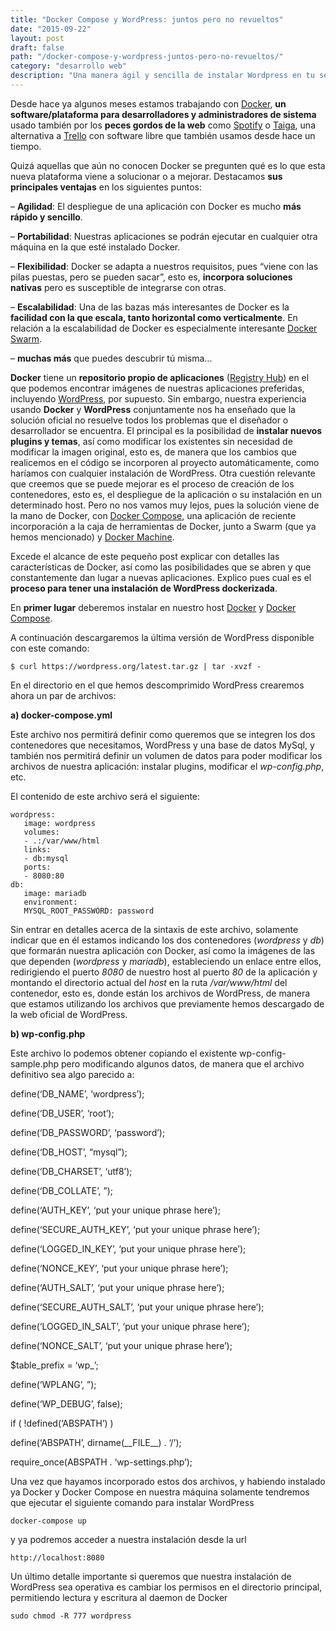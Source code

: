 ```yaml
---
title: "Docker Compose y WordPress: juntos pero no revueltos"
date: "2015-09-22"
layout: post
draft: false
path: "/docker-compose-y-wordpress-juntos-pero-no-revueltos/"
category: "desarrollo web"
description: "Una manera ágil y sencilla de instalar Wordpress en tu servidor sin complicaciones."
---
```

Desde hace ya algunos meses estamos trabajando con [Docker](https://www.docker.com/), **un software/plataforma para desarrolladores y administradores de sistema** usado también por los **peces gordos de la web** como [Spotify](https://www.spotify.com/es/) o [Taiga](https://taiga.io/), una alternativa a [Trello](https://trello.com/) con software libre que también usamos desde hace un tiempo.

Quizá aquellas que aún no conocen Docker se pregunten qué es lo que esta nueva plataforma viene a solucionar o a mejorar. Destacamos **sus principales ventajas** en los siguientes puntos:

&#8211; **Agilidad**: El despliegue de una aplicación con Docker es mucho **más rápido y sencillo**.

&#8211; **Portabilidad**: Nuestras aplicaciones se podrán ejecutar en cualquier otra máquina en la que esté instalado Docker.

&#8211; **Flexibilidad**: Docker se adapta a nuestros requisitos, pues &#8220;viene con las pilas puestas, pero se pueden sacar&#8221;, esto es, **incorpora soluciones nativas** pero es susceptible de integrarse con otras.

&#8211; **Escalabilidad**: Una de las bazas más interesantes de Docker es la **facilidad con la que escala, tanto horizontal como verticalmente**. En relación a la escalabilidad de Docker es especialmente interesante [Docker Swarm](https://docs.docker.com/swarm/).

&#8211; **muchas más** que puedes descubrir tú misma&#8230;

**Docker** tiene un **repositorio propio de aplicaciones** ([Registry Hub](https://hub.docker.com/)) en el que podemos encontrar imágenes de nuestras aplicaciones preferidas, incluyendo [WordPress](https://hub.docker.com/_/wordpress/), por supuesto. Sin embargo, nuestra experiencia usando **Docker** y **WordPress** conjuntamente nos ha enseñado que la solución oficial no resuelve todos los problemas que el diseñador o desarrollador se encuentra. El principal es la posibilidad de **instalar nuevos plugins y temas**, así como modificar los existentes sin necesidad de modificar la imagen original, esto es, de manera que los cambios que realicemos en el código se incorporen al proyecto automáticamente, como haríamos con cualquier instalación de WordPress. Otra cuestión relevante que creemos que se puede mejorar es el proceso de creación de los contenedores, esto es, el despliegue de la aplicación o su instalación en un determinado host. Pero no nos vamos muy lejos, pues la solución viene de la mano de Docker, con [Docker Compose](https://docs.docker.com/compose/), una aplicación de reciente incorporación a la caja de herramientas de Docker, junto a Swarm (que ya hemos mencionado) y [Docker Machine](https://docs.docker.com/machine/).

Excede el alcance de este pequeño post explicar con detalles las características de Docker, así como las posibilidades que se abren y que constantemente dan lugar a nuevas aplicaciones. Explico pues cual es el **proceso para tener una instalación de WordPress dockerizada**.

En **primer lugar** deberemos instalar en nuestro host [Docker](https://docs.docker.com/installation/) y [Docker Compose](https://docs.docker.com/compose/install/).

A continuación descargaremos la última versión de WordPress disponible con este comando:

`$ curl https://wordpress.org/latest.tar.gz | tar -xvzf -`

En el directorio en el que hemos descomprimido WordPress crearemos ahora un par de archivos:

**a) docker-compose.yml**

Este archivo nos permitirá definir como queremos que se integren los dos contenedores que necesitamos, WordPress y una base de datos MySql, y también nos permitirá definir un volumen de datos para poder modificar los archivos de nuestra aplicación: instalar plugins, modificar el _wp-config.php_, etc.

El contenido de este archivo será el siguiente:

    wordpress:
       image: wordpress
       volumes:
       - .:/var/www/html
       links:
       - db:mysql
       ports:
       - 8080:80
    db:
       image: mariadb
       environment:
       MYSQL_ROOT_PASSWORD: password

Sin entrar en detalles acerca de la sintaxis de este archivo, solamente indicar que en él estamos indicando los dos contenedores (_wordpress_ y _db_) que formarán nuestra aplicación con Docker, así como la imágenes de las que dependen (_wordpress_ y _mariadb_), estableciendo un enlace entre ellos, redirigiendo el puerto _8080_ de nuestro host al puerto _80_ de la aplicación y montando el directorio actual del _host_ en la ruta _/var/www/html_ del contenedor, esto es, donde están los archivos de WordPress, de manera que estamos utilizando los archivos que previamente hemos descargado de la web oficial de WordPress.

**b) wp-config.php**

Este archivo lo podemos obtener copiando el existente wp-config-sample.php pero modificando algunos datos, de manera que el archivo definitivo sea algo parecido a:

define(&#8216;DB_NAME&#8217;, &#8216;wordpress&#8217;);

define(&#8216;DB_USER&#8217;, &#8216;root&#8217;);

define(&#8216;DB_PASSWORD&#8217;, &#8216;password&#8217;);

define(&#8216;DB_HOST&#8217;, &#8220;mysql&#8221;);

define(&#8216;DB_CHARSET&#8217;, &#8216;utf8&#8217;);

define(&#8216;DB_COLLATE&#8217;, &#8221;);

define(&#8216;AUTH_KEY&#8217;, &#8216;put your unique phrase here&#8217;);

define(&#8216;SECURE\_AUTH\_KEY&#8217;, &#8216;put your unique phrase here&#8217;);

define(&#8216;LOGGED\_IN\_KEY&#8217;, &#8216;put your unique phrase here&#8217;);

define(&#8216;NONCE_KEY&#8217;, &#8216;put your unique phrase here&#8217;);

define(&#8216;AUTH_SALT&#8217;, &#8216;put your unique phrase here&#8217;);

define(&#8216;SECURE\_AUTH\_SALT&#8217;, &#8216;put your unique phrase here&#8217;);

define(&#8216;LOGGED\_IN\_SALT&#8217;, &#8216;put your unique phrase here&#8217;);

define(&#8216;NONCE_SALT&#8217;, &#8216;put your unique phrase here&#8217;);

$table\_prefix = &#8216;wp\_&#8217;;

define(&#8216;WPLANG&#8217;, &#8221;);

define(&#8216;WP_DEBUG&#8217;, false);

if ( !defined(&#8216;ABSPATH&#8217;) )

define(&#8216;ABSPATH&#8217;, dirname(\_\_FILE\_\_) . &#8216;/&#8217;);

require_once(ABSPATH . &#8216;wp-settings.php&#8217;);

Una vez que hayamos incorporado estos dos archivos, y habiendo instalado ya Docker y Docker Compose en nuestra máquina solamente tendremos que ejecutar el siguiente comando para instalar WordPress

`docker-compose up`

y ya podremos acceder a nuestra instalación desde la url

`http://localhost:8080`

Un último detalle importante si queremos que nuestra instalación de WordPress sea operativa es cambiar los permisos en el directorio principal, permitiendo lectura y escritura al daemon de Docker

`sudo chmod -R 777 wordpress`
